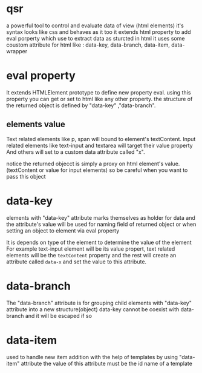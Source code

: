 # qsr

a powerful tool to control and evaluate data of view (html elements)
it's syntax looks like css and behaves as it too
it extends html property to add eval porperty which use to extract data as sturcted in html
it uses some coustom attribute for html like : data-key, data-branch, data-item, data-wrapper

# eval property

It extends HTMLElement prototype to define new property eval.
using this property you can get or set to html like any other property.
the structure of the returned object is defined by "data-key" ,"data-branch".

## elements value

Text related elements like p, span will bound to element's textContent.
Input related elements like text-input and textarea will target their value property
And others will set to a custom data attribute called "x".

notice the returned objecct is simply a proxy on html element's value.(textContent or value for input elements) so be careful when you want to pass this object

# data-key

elements with "data-key" attribute marks themselves as holder for data and the attribute's value will be used for naming field of returned object
or when setting an object to element via eval property

It is depends on type of the element to determine the value of the element
For example text-input element will be its value propert, text related elements will be the `textContent` property and the rest will create an attribute called `data-x` and set the value to this attribute.

# data-branch

The "data-branch" attribute is for grouping child elements with "data-key" attribute into a new structure(object)
data-key cannot be coexist with data-branch and it will be escaped if so

# data-item

used to handle new item addition with the help of templates by using "data-item" attribute
the value of this attribute must be the id name of a template
